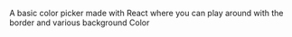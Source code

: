  A basic color picker made with React where you can play around with the border and various background Color
